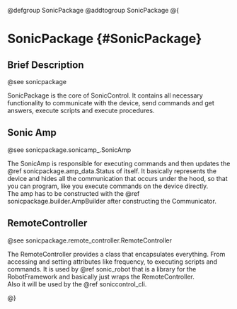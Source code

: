 @defgroup SonicPackage
@addtogroup SonicPackage
@{

# SonicPackage {#SonicPackage}

## Brief Description

@see sonicpackage

SonicPackage is the core of SonicControl.
It contains all necessary functionality to communicate with the device, send commands and get answers, execute scripts and execute procedures.

## Sonic Amp

@see sonicpackage.sonicamp_.SonicAmp

The SonicAmp is responsible for executing commands and then updates the @ref sonicpackage.amp_data.Status of itself. It basically represents the device and hides all the communication that occurs under the hood, so that you can program, like you execute commands on the device directly.  
The amp has to be constructed with the @ref sonicpackage.builder.AmpBuilder after constructing the Communicator.

## RemoteController

@see sonicpackage.remote_controller.RemoteController

The RemoteController provides a class that encapsulates everything. From accessing and setting attributes like frequency, to executing scripts and commands. 
It is used by @ref sonic_robot that is a library for the RobotFramework and basically just wraps the RemoteController.  
Also it will be used by the @ref soniccontrol_cli.

@}